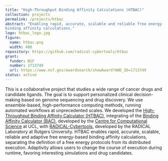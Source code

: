```yaml
---
title: "High-Throughput Binding Affinity Calculations (HTBAC)"
collection: projects
permalink: /projects/htbac
abstract: "Enabling rapid, accurate, scalable and reliable free energy-based
binding affinity calculations." 
logo: htbac_logo.jpg
figure:
  name: htbac.png
  width: 400
repository: https://github.com/radical-cybertools/htbac
grant:
  funder: NSF
  number: 1713749
  url: https://www.nsf.gov/awardsearch/showAward?AWD_ID=1713749
status: active
---
```


This is a collaborative project that studies a wide range of cancer drugs and candidate ligands. The goal is to support personalized clinical decision-making based on genome sequencing and drug discovery. We use ensemble-based, high-performance computing methods, running automated workflows at unprecedented scales. We developed the <a href="https://github.com/radical-cybertools/htbac"> High-Throughput Binding Affinity Calculator (HTBAC)</a>, integrating of the <a href="https://pubs.acs.org/doi/10.1021/ci8000937">Binding Affinity Calculator (BAC)</a>, developed by the <a href="http://ccs.chem.ucl.ac.uk/"> Centre for Computational Science</a> at UCL, with <a href="https://radical-cybertools.github.io/"> RADICAL-Cybertools</a>, developed by the RADICAL Laboratory at Rutgers University. HTBAC enables rapid, accurate, scalable, reliable and adaptive free energy-based binding affinity calculations, separating the definition of a free energy protocols from its distributed execution. Adaptivity allows users to change the course of execution during runtime, favoring interesting simulations and drug candidates.
